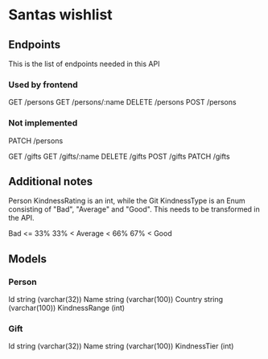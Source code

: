 ﻿# Santas wishlist

## Endpoints

This is the list of endpoints needed in this API

### Used by frontend

GET /persons
GET /persons/:name
DELETE /persons
POST /persons


### Not implemented

PATCH /persons

GET /gifts
GET /gifts/:name
DELETE /gifts
POST /gifts
PATCH /gifts

## Additional notes

Person KindnessRating is an int, while the Git KindnessType is an Enum consisting of "Bad", "Average" and "Good". This needs to be transformed in the API.

Bad <= 33%
33% < Average < 66%
67% < Good

## Models
 
### Person
Id string (varchar(32))
Name string (varchar(100))
Country string (varchar(100))
KindnessRange (int)

### Gift
Id string (varchar(32))
Name string (varchar(100))
KindnessTier (int)